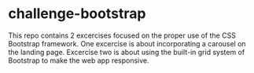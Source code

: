 # challenge-bootstrap

This repo contains 2 excercises focused on the proper use of the CSS Bootstrap framework.
One excercise is about incorporating a carousel on the landing page.
Excercise two is about using the built-in grid system of Bootstrap to make the web app responsive.
